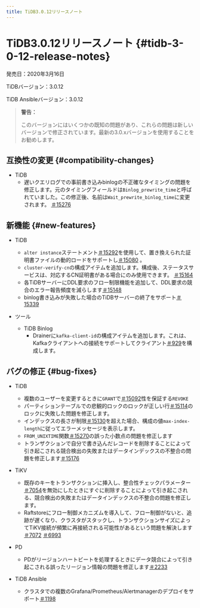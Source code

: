 ```yaml
---
title: TiDB3.0.12リリースノート
---
```


# TiDB3.0.12リリースノート {#tidb-3-0-12-release-notes}

発売日：2020年3月16日

TiDBバージョン：3.0.12

TiDB Ansibleバージョン：3.0.12

> **警告：**
>
> このバージョンにはいくつかの既知の問題があり、これらの問題は新しいバージョンで修正されています。最新の3.0.xバージョンを使用することをお勧めします。

## 互換性の変更 {#compatibility-changes}

-   TiDB
    -   遅いクエリログでの事前書き込みbinlogの不正確なタイミングの問題を修正します。元のタイミングフィールドは`Binlog_prewrite_time`と呼ばれていました。この修正後、名前は`Wait_prewrite_binlog_time`に変更されます。 [＃15276](https://github.com/pingcap/tidb/pull/15276)

## 新機能 {#new-features}

-   TiDB
    -   `alter instance`ステートメント[＃15292](https://github.com/pingcap/tidb/pull/15292)を使用して、置き換えられた証明書ファイルの動的ロードをサポートし[＃15080](https://github.com/pingcap/tidb/pull/15080) 。
    -   `cluster-verify-cn`の構成アイテムを追加します。構成後、ステータスサービスは、対応するCN証明書がある場合にのみ使用できます。 [＃15164](https://github.com/pingcap/tidb/pull/15164)
    -   各TiDBサーバーにDDL要求のフロー制限機能を追加して、DDL要求の競合のエラー報告頻度を減らします[＃15148](https://github.com/pingcap/tidb/pull/15148)
    -   binlog書き込みが失敗した場合のTiDBサーバーの終了をサポート[＃15339](https://github.com/pingcap/tidb/pull/15339)

-   ツール
    -   TiDB Binlog
        -   Drainerに`kafka-client-id`の構成アイテムを追加します。これは、Kafkaクライアントへの接続をサポートしてクライアント[＃929](https://github.com/pingcap/tidb-binlog/pull/929)を構成します。

## バグの修正 {#bug-fixes}

-   TiDB
    -   複数のユーザーを変更するときに`GRANT`で[＃15092](https://github.com/pingcap/tidb/pull/15092)性を保証する`REVOKE`
    -   パーティションテーブルでの悲観的ロックのロックが正しい行[＃15114](https://github.com/pingcap/tidb/pull/15114)のロックに失敗した問題を修正します。
    -   インデックスの長さが制限[＃15130](https://github.com/pingcap/tidb/pull/15130)を超えた場合、構成の値`max-index-length`に従ってエラーメッセージを表示します。
    -   `FROM_UNIXTIME`関数[＃15270](https://github.com/pingcap/tidb/pull/15270)の誤った小数点の問題を修正します
    -   トランザクションで自分で書き込んだレコードを削除することによって引き起こされる競合検出の失敗またはデータインデックスの不整合の問題を修正します[＃15176](https://github.com/pingcap/tidb/pull/15176)

-   TiKV
    -   既存のキーをトランザクションに挿入し、整合性チェックパラメーター[＃7054](https://github.com/tikv/tikv/pull/7054)を無効にしたときにすぐに削除することによって引き起こされる、競合検出の失敗またはデータインデックスの不整合の問題を修正します。
    -   Raftstoreにフロー制御メカニズムを導入して、フロー制御がないと、追跡が遅くなり、クラスタがスタックし、トランザクションサイズによってTiKV接続が頻繁に再接続される可能性があるという問題を解決します[＃7072](https://github.com/tikv/tikv/pull/7072) [＃6993](https://github.com/tikv/tikv/pull/6993)

-   PD
    -   PDがリージョンハートビートを処理するときにデータ競合によって引き起こされる誤ったリージョン情報の問題を修正します[＃2233](https://github.com/pingcap/pd/pull/2233)

-   TiDB Ansible
    -   クラスタでの複数のGrafana/Prometheus/Alertmanagerのデプロイをサポート[＃1198](https://github.com/pingcap/tidb-ansible/pull/1198)
